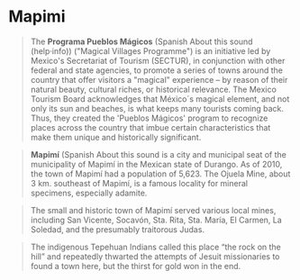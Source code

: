 Mapimi
==

> The __Programa Pueblos Mágicos__ (Spanish About this sound  (help·info)) ("Magical Villages Programme") is an initiative led by Mexico's Secretariat of Tourism (SECTUR), in conjunction with other federal and state agencies, to promote a series of towns around the country that offer visitors a "magical" experience – by reason of their natural beauty, cultural riches, or historical relevance. The Mexico Tourism Board acknowledges that México´s magical element, and not only its sun and beaches, is what keeps many tourists coming back. Thus, they created the 'Pueblos Mágicos' program to recognize places across the country that imbue certain characteristics that make them unique and historically significant.

> __Mapimí__ (Spanish About this sound is a city and municipal seat of the municipality of Mapimí in the Mexican state of Durango. As of 2010, the town of Mapimí had a population of 5,623. The Ojuela Mine, about 3 km. southeast of Mapimí, is a famous locality for mineral specimens, especially adamite.

> The small and historic town of Mapimí served various local mines, including San Vicente, Socavón, Sta. Rita, Sta. María, El Carmen, La Soledad, and the presumably traitorous Judas.

> The indigenous Tepehuan Indians called this place “the rock on the hill” and repeatedly thwarted the attempts of Jesuit missionaries to found a town here, but the thirst for gold won in the end. 
